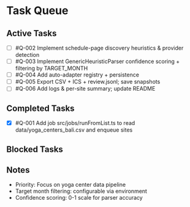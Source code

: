# Task Queue

## Active Tasks
- [ ] #Q-002 Implement schedule-page discovery heuristics & provider detection  
- [ ] #Q-003 Implement GenericHeuristicParser confidence scoring + filtering by TARGET_MONTH
- [ ] #Q-004 Add auto-adapter registry + persistence
- [ ] #Q-005 Export CSV + ICS + review.jsonl; save snapshots
- [ ] #Q-006 Add logs & per-site summary; update README

## Completed Tasks
- [x] #Q-001 Add job src/jobs/runFromList.ts to read data/yoga_centers_bali.csv and enqueue sites

## Blocked Tasks
<!-- Tasks waiting on decisions or external dependencies -->

## Notes
- Priority: Focus on yoga center data pipeline
- Target month filtering: configurable via environment
- Confidence scoring: 0-1 scale for parser accuracy